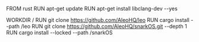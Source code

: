 FROM rust
RUN apt-get update
RUN apt-get install libclang-dev --yes

WORKDIR /
RUN git clone https://github.com/AleoHQ/leo
RUN cargo install --path /leo
RUN git clone https://github.com/AleoHQ/snarkOS.git --depth 1
RUN cargo install --locked --path /snarkOS

